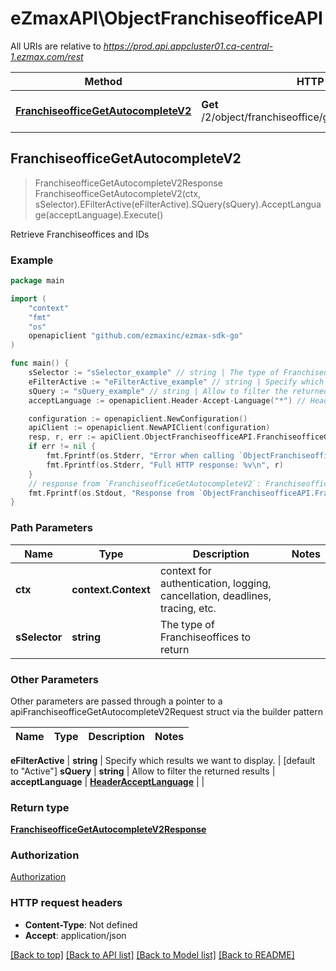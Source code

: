 # eZmaxAPI\ObjectFranchiseofficeAPI

All URIs are relative to *https://prod.api.appcluster01.ca-central-1.ezmax.com/rest*

Method | HTTP request | Description
------------- | ------------- | -------------
[**FranchiseofficeGetAutocompleteV2**](ObjectFranchiseofficeAPI.md#FranchiseofficeGetAutocompleteV2) | **Get** /2/object/franchiseoffice/getAutocomplete/{sSelector} | Retrieve Franchiseoffices and IDs



## FranchiseofficeGetAutocompleteV2

> FranchiseofficeGetAutocompleteV2Response FranchiseofficeGetAutocompleteV2(ctx, sSelector).EFilterActive(eFilterActive).SQuery(sQuery).AcceptLanguage(acceptLanguage).Execute()

Retrieve Franchiseoffices and IDs



### Example

```go
package main

import (
	"context"
	"fmt"
	"os"
	openapiclient "github.com/ezmaxinc/ezmax-sdk-go"
)

func main() {
	sSelector := "sSelector_example" // string | The type of Franchiseoffices to return
	eFilterActive := "eFilterActive_example" // string | Specify which results we want to display. (optional) (default to "Active")
	sQuery := "sQuery_example" // string | Allow to filter the returned results (optional)
	acceptLanguage := openapiclient.Header-Accept-Language("*") // HeaderAcceptLanguage |  (optional)

	configuration := openapiclient.NewConfiguration()
	apiClient := openapiclient.NewAPIClient(configuration)
	resp, r, err := apiClient.ObjectFranchiseofficeAPI.FranchiseofficeGetAutocompleteV2(context.Background(), sSelector).EFilterActive(eFilterActive).SQuery(sQuery).AcceptLanguage(acceptLanguage).Execute()
	if err != nil {
		fmt.Fprintf(os.Stderr, "Error when calling `ObjectFranchiseofficeAPI.FranchiseofficeGetAutocompleteV2``: %v\n", err)
		fmt.Fprintf(os.Stderr, "Full HTTP response: %v\n", r)
	}
	// response from `FranchiseofficeGetAutocompleteV2`: FranchiseofficeGetAutocompleteV2Response
	fmt.Fprintf(os.Stdout, "Response from `ObjectFranchiseofficeAPI.FranchiseofficeGetAutocompleteV2`: %v\n", resp)
}
```

### Path Parameters


Name | Type | Description  | Notes
------------- | ------------- | ------------- | -------------
**ctx** | **context.Context** | context for authentication, logging, cancellation, deadlines, tracing, etc.
**sSelector** | **string** | The type of Franchiseoffices to return | 

### Other Parameters

Other parameters are passed through a pointer to a apiFranchiseofficeGetAutocompleteV2Request struct via the builder pattern


Name | Type | Description  | Notes
------------- | ------------- | ------------- | -------------

 **eFilterActive** | **string** | Specify which results we want to display. | [default to &quot;Active&quot;]
 **sQuery** | **string** | Allow to filter the returned results | 
 **acceptLanguage** | [**HeaderAcceptLanguage**](HeaderAcceptLanguage.md) |  | 

### Return type

[**FranchiseofficeGetAutocompleteV2Response**](FranchiseofficeGetAutocompleteV2Response.md)

### Authorization

[Authorization](../README.md#Authorization)

### HTTP request headers

- **Content-Type**: Not defined
- **Accept**: application/json

[[Back to top]](#) [[Back to API list]](../README.md#documentation-for-api-endpoints)
[[Back to Model list]](../README.md#documentation-for-models)
[[Back to README]](../README.md)

